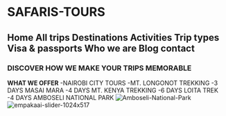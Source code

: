 # SAFARIS-TOURS #
## Home     All trips     Destinations     Activities     Trip types     Visa & passports     Who we are     Blog contact ##
###  DISCOVER HOW WE MAKE YOUR TRIPS MEMORABLE ###
**WHAT WE OFFER**
-NAIROBI CITY TOURS
-MT. LONGONOT TREKKING
-3 DAYS MASAI MARA
-4 DAYS MT. KENYA TREKKING
-6 DAYS LOITA TREK
-4 DAYS AMBOSELI NATIONAL PARK
![Amboseli-National-Park](https://github.com/user-attachments/assets/4cef44ba-025b-41ec-a10d-d31016d42568)
![empakaai-slider-1024x517](https://github.com/user-attachments/assets/00c1a6a9-0b29-4e1a-84ac-046375611179)
